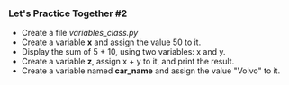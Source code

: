 ### Let's Practice Together \#2

- Create a file *variables_class.py*
- Create a variable **x** and assign the value 50 to it.
- Display the sum of 5 + 10, using two variables: x and y.
- Create a variable **z**, assign x + y to it, and print the result.  
- Create a variable named **car_name** and assign the value "Volvo" to it.
